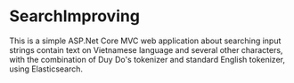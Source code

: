 # SearchImproving
This is a simple ASP.Net Core MVC web application about searching input strings contain text on Vietnamese language and several other characters, with the combination of Duy Do's tokenizer and standard English tokenizer, using Elasticsearch.


